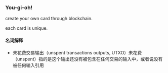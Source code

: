 ### You-gi-oh!
create your own card through blockchain.

each card is unique.

#### 名词解释
- 未花费交易输出（unspent transactions outputs, UTXO）未花费（unspent）指的是这个输出还没有被包含在任何交易的输入中，或者说没有被任何输入引用
